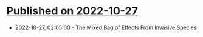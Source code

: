 # [Published on 2022-10-27](index.md)

* [2022-10-27, 02:05:00](https://soylentnews.org/article.pl?sid=22/10/26/0235237&from=rss) - [The Mixed Bag of Effects From Invasive Species](https://soylentnews.org/article.pl?sid=22/10/26/0235237&from=rss)
